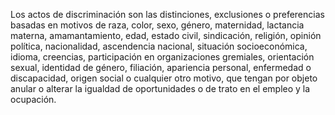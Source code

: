 Los actos de discriminación son las distinciones, exclusiones o preferencias basadas en motivos de raza, color, sexo, género, maternidad, lactancia materna, amamantamiento, edad, estado civil, sindicación, religión, opinión política, nacionalidad, ascendencia nacional, situación socioeconómica, idioma, creencias, participación en organizaciones gremiales, orientación sexual, identidad de género, filiación, apariencia personal, enfermedad o discapacidad, origen social o cualquier otro motivo, que tengan por objeto anular o alterar la igualdad de oportunidades o de trato en el empleo y la ocupación.  